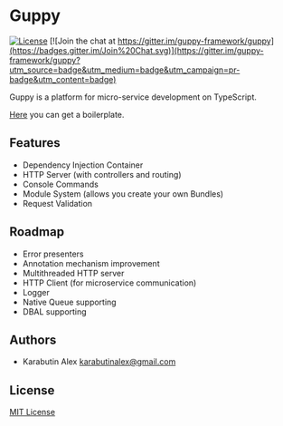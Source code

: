 # Guppy
[![License](https://img.shields.io/npm/l/guppy.svg)]([https://www.npmjs.com/package/guppy)
[![Join the chat at https://gitter.im/guppy-framework/guppy](https://badges.gitter.im/Join%20Chat.svg)](https://gitter.im/guppy-framework/guppy?utm_source=badge&utm_medium=badge&utm_campaign=pr-badge&utm_content=badge)

Guppy is a platform for micro-service development on TypeScript.

[Here](https://github.com/nexode/guppy-boilerplate) you can get a boilerplate.

## Features

* Dependency Injection Container
* HTTP Server (with controllers and routing)
* Console Commands
* Module System (allows you create your own Bundles)
* Request Validation

## Roadmap

* Error presenters
* Annotation mechanism improvement
* Multithreaded HTTP server
* HTTP Client (for microservice communication)
* Logger
* Native Queue supporting
* DBAL supporting

## Authors

* Karabutin Alex <karabutinalex@gmail.com>

## License

[MIT License](./LICENSE)